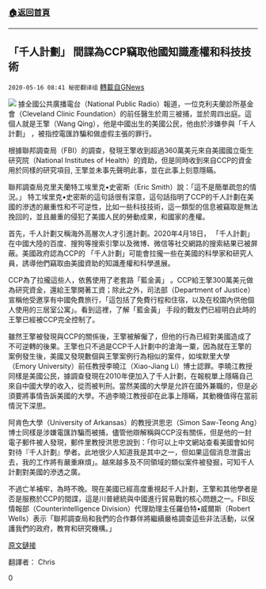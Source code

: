 ###  [:house:返回首頁](https://github.com/ourhimalayas/txt)
---

## 「千人計劃」 間諜為CCP竊取他國知識產權和科技技術
`2020-05-16 08:41 秘密翻译组` [轉載自GNews](https://gnews.org/zh-hant/204939/)

![](https://s3.amazonaws.com/gnews-media-offload/wp-content/uploads/2020/05/16074059/1-100.png)
據全國公共廣播電台（National Public Radio）報道，一位克利夫蘭診所基金會（Cleveland Clinic Foundation）的前任醫生於周三被捕，並於周四出庭。這個人就是王擎（Wang Qing），他是中國出生的美國公民，他由於涉嫌參與「千人計劃」 ，被指控電匯詐騙和做虛假主張的罪行。

根據聯邦調查局（FBI）的調查，發現王擎收到超過360萬美元來自美國國立衛生研究院（National Institutes of Health）的資助，但是同時收到來自CCP的資金用於同樣的研究項目, 王擎並未事先聲明此事，並在此事上刻意隱瞞。

聯邦調查局克里夫蘭特工埃里克•史密斯（Eric Smith）說：「這不是簡單疏忽的情況。」 特工埃里克•史密斯的這句話很有深意，這句話指明了CCP的千人計劃在美國的滲透的嚴重性和不可逆性，比如一些科技技術，這一類型的信息被竊取是無法挽回的，並且嚴重的侵犯了美國人民的勞動成果，和國家的產權。

首先，千人計劃又稱海外高層次人才引進計劃。2020年4月18日， 「千人計劃」 在中國大陸的百度、搜狗等搜索引擎以及微博、微信等社交網路的搜索結果已被屏蔽。美國政府認為CCP的 「千人計劃」可能會拉攏一些在美國的科學家和研究人員，誘導他們竊取由美國資助的知識產權和科學進展。

CCP為了拉攏這些人，依舊使用了老套路「藍金黃」 。CCP給王擎300萬美元做為研究資金，還給王擎開著工資；除此之外，司法部（Department of Justice）宣稱他受邀享有中國免費旅行，「這包括了免費行程和住宿，以及在校園內供他個人使用的三居室公寓」。看到這裡，了解「藍金黃」 手段的戰友們已經明白此時的王擎已經被CCP完全控制了。

雖然王擎被發現與CCP的關係後，王擎被解僱了，但他的行為已經對美國造成了不可逆轉的後果。王擎也只不過是CCP千人計劃中的滄海一粟，因為就在王擎的案例發生後，美國又發現數個與王擎案例行為相似的案件，如埃默里大學（Emory University）前任教授李曉江（Xiao-Jiang Li）博士認罪。李曉江教授同樣是美國公民，據調查發現在2010年便加入了千人計劃，在報稅單上隱瞞自己來自中國大學的收入，從而被判刑。當然美國的大學是允許在國外兼職的，但是必須要將事情告訴美國的大學。不過李曉江教授卻在此事上隱瞞，其動機值得在當前情況下深思。

阿肯色大學（University of Arkansas）的教授洪思忠（Simon Saw-Teong Ang）博士同樣是涉嫌電匯詐騙而被捕，儘管他辯解稱與CCP沒有關係，但是他的一封電子郵件被人發現，郵件里教授洪思忠說到：「你可以上中文網站查看美國會如何對待『千人計劃』學者。此地很少人知道我是其中之一，但如果這個消息泄露出去，我的工作將有嚴重麻煩」。越來越多及不同領域的類似案件被發掘，可知千人計劃對美國的滲透之廣。

不過亡羊補牢，為時不晚。現在美國已經高度重視起千人計劃，王擎和其他學者是否是服務於CCP的間諜，這是川普總統與中國進行貿易戰的核心問題之一。FBI反情報部（Counterintelligence Division）代理助理主任羅伯特•威爾斯（Robert Wells）表示「聯邦調查局和我們的合作夥伴將繼續嚴格調查這些非法活動，以保護我們的政府，教育和研究機構。」

[原文鏈接](https://www.npr.org/2020/05/14/856540244/former-cleveland-clinic-researcher-allegedly-failed-to-disclose-ties-to-china)

翻譯者： Chris



0
